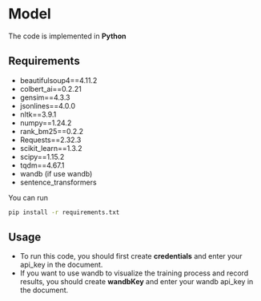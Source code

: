 # Model 

The code is implemented in **Python** 

## Requirements
* beautifulsoup4==4.11.2
* colbert_ai==0.2.21
* gensim==4.3.3
* jsonlines==4.0.0
* nltk==3.9.1
* numpy==1.24.2
* rank_bm25==0.2.2
* Requests==2.32.3
* scikit_learn==1.3.2
* scipy==1.15.2
* tqdm==4.67.1
* wandb (if use wandb)
* sentence_transformers

You can run 
```bash
pip install -r requirements.txt
```

## Usage
* To run this code, you should first create **credentials** and enter your api_key in the document. 
* If you want to use wandb to visualize the training process and record results, you should create **wandbKey**  and enter your wandb api_key in the document. 

